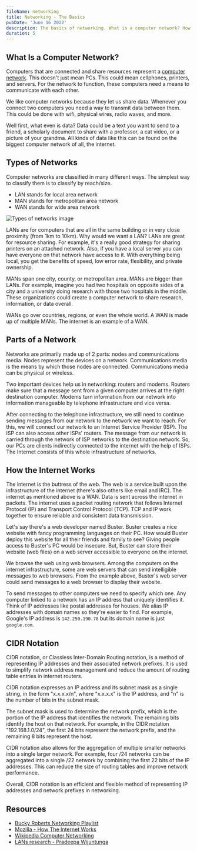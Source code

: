 ```yaml
---
fileName: networking
title: Networking - The Basics
pubDate: 'June 16 2022'
description: The basics of networking. What is a computer network? How does the internet work?
duration: 5
---
```


## What Is a Computer Network?

Computers that are connected and share resources represent a [computer network](https://en.wikipedia.org/wiki/Computer_network). This doesn't just mean PCs. This could mean cellphones, printers, and servers. For the network to function, these computers need a means to communicate with each other.

We like computer networks because they let us share data. Whenever you connect two computers you need a way to transmit data between them. This could be done with wifi, physical wires, radio waves, and more.

Well first, what even is data? Data could be a text you want to send to a friend, a scholarly document to share with a professor, a cat video, or a picture of your grandma. All kinds of data like this can be found on the biggest computer network of all, the internet.

## Types of Networks

Computer networks are classified in many different ways. The simplest way to classify them is to classify by reach/size.

- LAN stands for local area network
- MAN stands for metropolitan area network
- WAN stands for wide area network

![Types of networks image](/networking/networks.png)

LANs are for computers that are all in the same building or in very close proximity (from 1km to 10km). Why would we want a LAN? LANs are great for resource sharing. For example, it's a really good strategy for sharing printers on an attached network. Also, if you have a local server you can have everyone on that network have access to it. With everything being local, you get the benefits of speed, low error rate, flexibility, and private ownership.

MANs span one city, county, or metropolitan area. MANs are bigger than LANs. For example, imagine you had two hospitals on opposite sides of a city and a university doing research with those two hospitals in the middle. These organizations could create a computer network to share research, information, or data overall.

WANs go over countries, regions, or even the whole world. A WAN is made up of multiple MANs. The internet is an example of a WAN. 


## Parts of a Network

Networks are primarily made up of 2 parts: nodes and communications media. Nodes represent the devices on a network. Communications media is the means by which those nodes are connected. Communications media can be physical or wireless.

Two important devices help us in networking: routers and modems. Routers make sure that a message sent from a given computer arrives at the right destination computer. Modems turn information from our network into information manageable by telephone infrastructure and vice versa. 

After connecting to the telephone infrastructure, we still need to continue sending messages from our network to the network we want to reach. For this, we will connect our network to an Internet Service Provider (ISP). The ISP can also access other ISPs' routers. The message from our network is carried through the network of ISP networks to the destination network. So, our PCs are clients indirectly connected to the internet with the help of ISPs. The Internet consists of this whole infrastructure of networks.

## How the Internet Works

The internet is the buttress of the web. The web is a service built upon the infrastructure of the internet (there's also others like email and IRC). The internet as mentioned above is a WAN. Data is sent across the internet in packets. The internet uses a packet routing network that follows Internet Protocol (IP) and Transport Control Protocol (TCP). TCP and IP work together to ensure reliable and consistent data transmission. 

Let's say there's a web developer named Buster. Buster creates a nice website with fancy programming languages on their PC. How would Buster deploy this website for all their friends and family to see? Giving people access to Buster's PC would be insecure. But, Buster can store their website (web files) on a web server accessible to everyone on the internet. 

We browse the web using web browsers. Among the computers on the internet infrastructure, some are web servers that can send intelligible messages to web browsers. From the example above, Buster's web server could send messages to a web browser to display their website. 

To send messages to other computers we need to specify which one. Any computer linked to a network has an IP address that uniquely identifies it. Think of IP addresses like postal addresses for houses. We alias IP addresses with domain names so they're easier to find. For example, Google's IP address is `142.250.190.78` but its domain name is just `google.com`.

## CIDR Notation

CIDR notation, or Classless Inter-Domain Routing notation, is a method of representing IP addresses and their associated network prefixes. It is used to simplify network address management and reduce the amount of routing table entries in internet routers.

CIDR notation expresses an IP address and its subnet mask as a single string, in the form "x.x.x.x/n", where "x.x.x.x" is the IP address, and "n" is the number of bits in the subnet mask.

The subnet mask is used to determine the network prefix, which is the portion of the IP address that identifies the network. The remaining bits identify the host on that network. For example, in the CIDR notation "192.168.1.0/24", the first 24 bits represent the network prefix, and the remaining 8 bits represent the host.

CIDR notation also allows for the aggregation of multiple smaller networks into a single larger network. For example, four /24 networks can be aggregated into a single /22 network by combining the first 22 bits of the IP addresses. This can reduce the size of routing tables and improve network performance.

Overall, CIDR notation is an efficient and flexible method of representing IP addresses and network prefixes in networking.

## Resources

- [Bucky Roberts Networking Playlist](https://www.youtube.com/playlist?list=PL6gx4Cwl9DGBpuvPW0aHa7mKdn_k9SPKO)
- [Mozilla - How The Internet Works](https://developer.mozilla.org/en-US/docs/Learn/Common_questions/How_does_the_Internet_work)
- [Wikipedia Computer Networking](https://en.wikipedia.org/wiki/Computer_network)
- [LANs research - Pradeepa Wijuntunga](http://web.simmons.edu/~chen/nit/NIT%2792/349-wij.htm)
